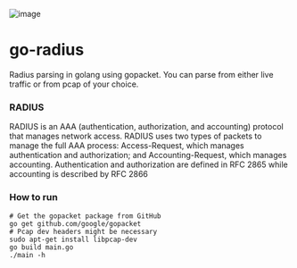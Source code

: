 ![image](https://user-images.githubusercontent.com/67287458/147471198-93d37a4d-93bf-4c89-9dee-a29e8c3479af.png)

# go-radius
Radius parsing in golang using gopacket. You can parse from either live traffic or from pcap of your choice.

### RADIUS

RADIUS is an AAA (authentication, authorization, and accounting) protocol that manages network access. RADIUS uses two types of packets to manage the full AAA process: Access-Request, which manages authentication and authorization; and Accounting-Request, which manages accounting. Authentication and authorization are defined in RFC 2865 while accounting is described by RFC 2866

### How to run
```
# Get the gopacket package from GitHub
go get github.com/google/gopacket
# Pcap dev headers might be necessary
sudo apt-get install libpcap-dev
go build main.go  
./main -h       
```

